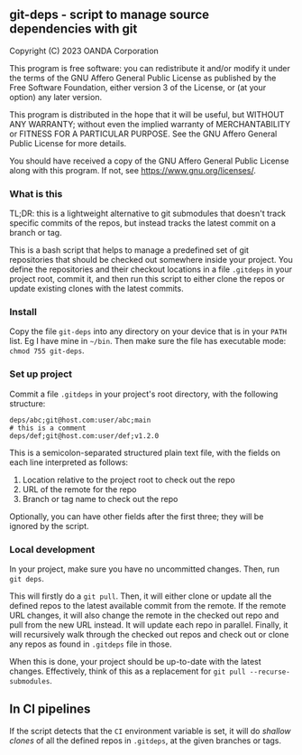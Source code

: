 ## git-deps - script to manage source dependencies with git

Copyright (C) 2023 OANDA Corporation

This program is free software: you can redistribute it and/or modify
it under the terms of the GNU Affero General Public License as published by
the Free Software Foundation, either version 3 of the License, or
(at your option) any later version.

This program is distributed in the hope that it will be useful,
but WITHOUT ANY WARRANTY; without even the implied warranty of
MERCHANTABILITY or FITNESS FOR A PARTICULAR PURPOSE.  See the
GNU Affero General Public License for more details.

You should have received a copy of the GNU Affero General Public License
along with this program.  If not, see <https://www.gnu.org/licenses/>.

### What is this

TL;DR: this is a lightweight alternative to git submodules that doesn't track
specific commits of the repos, but instead tracks the latest commit on a branch
or tag.

This is a bash script that helps to manage a predefined set of git repositories
that should be checked out somewhere inside your project. You define the
repositories and their checkout locations in a file `.gitdeps` in your project
root, commit it, and then run this script to either clone the repos or update
existing clones with the latest commits.

### Install

Copy the file `git-deps` into any directory on your device that is in your
`PATH` list. Eg I have mine in `~/bin`. Then make sure the file has executable
mode: `chmod 755 git-deps`.

### Set up project

Commit a file `.gitdeps` in your project's root directory, with the following
structure:

    deps/abc;git@host.com:user/abc;main
    # this is a comment
    deps/def;git@host.com:user/def;v1.2.0

This is a semicolon-separated structured plain text file, with the fields on
each line interpreted as follows:

1. Location relative to the project root to check out the repo
2. URL of the remote for the repo
3. Branch or tag name to check out the repo

Optionally, you can have other fields after the first three; they will be
ignored by the script.

### Local development

In your project, make sure you have no uncommitted changes. Then, run `git
deps`.

This will firstly do a `git pull`. Then, it will either clone or update all the
defined repos to the latest available commit from the remote. If the remote URL
changes, it will also change the remote in the checked out repo and pull from
the new URL instead. It will update each repo in parallel. Finally, it will
recursively walk through the checked out repos and check out or clone any repos
as found in `.gitdeps` file in those.

When this is done, your project should be up-to-date with the latest changes.
Effectively, think of this as a replacement for `git pull --recurse-submodules`.

## In CI pipelines

If the script detects that the `CI` environment variable is set, it will do
_shallow clones_ of all the defined repos in `.gitdeps`, at the given branches
or tags.

